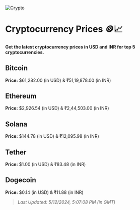 
![Crypto](https://www.techguide.com.au/wp-content/uploads/2020/11/crypto3.jpeg)

# Cryptocurrency Prices 🪙📈

#### Get the latest cryptocurrency prices in USD and INR for top 5 cryptocurrencies.

## Bitcoin

**Price:** $61,282.00 (in USD) & ₹51,19,878.00 (in INR)

## Ethereum

**Price:** $2,926.54 (in USD) & ₹2,44,503.00 (in INR)

## Solana

**Price:** $144.78 (in USD) & ₹12,095.98 (in INR)

## Tether

**Price:** $1.00 (in USD) & ₹83.48 (in INR)

## Dogecoin

**Price:** $0.14 (in USD) & ₹11.88 (in INR)

> _Last Updated: 5/12/2024, 5:07:08 PM (in GMT)_
